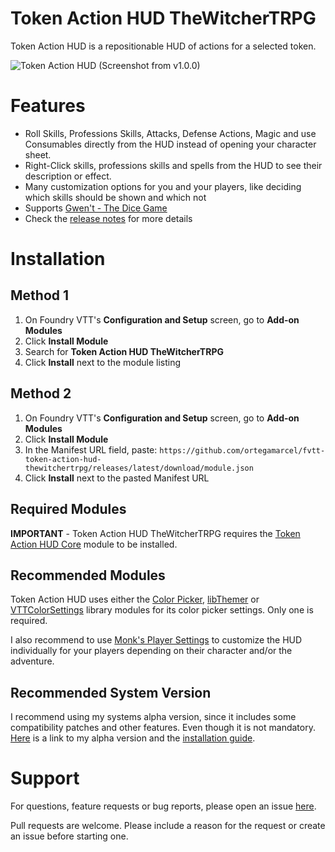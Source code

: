 # Token Action HUD TheWitcherTRPG

Token Action HUD is a repositionable HUD of actions for a selected token.

![Token Action HUD](.github/readme/token-action-hud.gif)
(Screenshot from v1.0.0)

# Features

- Roll Skills, Professions Skills, Attacks, Defense Actions, Magic and use Consumables directly from the HUD instead of opening your character sheet.
- Right-Click skills, professions skills and spells from the HUD to see their description or effect.
- Many customization options for you and your players, like deciding which skills should be shown and which not
- Supports [Gwen't - The Dice Game](https://foundryvtt.com/packages/fvtt-gwent)
- Check the [release notes](https://github.com/ortegamarcel/fvtt-token-action-hud-thewitchertrpg/releases) for more details

# Installation

## Method 1

1. On Foundry VTT's **Configuration and Setup** screen, go to **Add-on Modules**
2. Click **Install Module**
3. Search for **Token Action HUD TheWitcherTRPG**
4. Click **Install** next to the module listing

## Method 2

1. On Foundry VTT's **Configuration and Setup** screen, go to **Add-on Modules**
2. Click **Install Module**
3. In the Manifest URL field, paste: `https://github.com/ortegamarcel/fvtt-token-action-hud-thewitchertrpg/releases/latest/download/module.json`
4. Click **Install** next to the pasted Manifest URL

## Required Modules

**IMPORTANT** - Token Action HUD TheWitcherTRPG requires the [Token Action HUD Core](https://foundryvtt.com/packages/token-action-hud-core) module to be installed.

## Recommended Modules

Token Action HUD uses either the [Color Picker](https://foundryvtt.com/packages/color-picker), [libThemer](https://foundryvtt.com/packages/lib-themer) or [VTTColorSettings](https://foundryvtt.com/packages/colorsettings) library modules for its color picker settings. Only one is required.

I also recommend to use [Monk's Player Settings](https://foundryvtt.com/packages/monks-player-settings) to customize the HUD individually for your players depending on their character and/or the adventure.

## Recommended System Version

I recommend using my systems alpha version, since it includes some compatibility patches and other features. Even though it is not mandatory. [Here](https://github.com/ortegamarcel/TheWitcherTRPG/wiki) is a link to my alpha version and the [installation guide](https://github.com/ortegamarcel/TheWitcherTRPG/wiki/Installation-Guide).

# Support

For questions, feature requests or bug reports, please open an issue [here](https://github.com/ortegamarcel/fvtt-token-action-hud-thewitchertrpg/issues).

Pull requests are welcome. Please include a reason for the request or create an issue before starting one.
